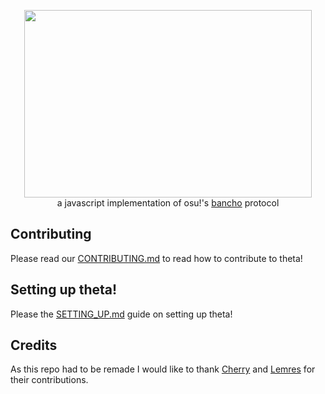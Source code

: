 <p align="center">
    <img width="460" height="300" src="https://raw.githubusercontent.com/theta-project/theta/master/docs/logo.png"> <br />
    a javascript implementation of osu!'s <a href="https://osu.ppy.sh/wiki/en/Bancho_%28server%29">bancho</a> protocol
</p>

## Contributing
Please read our [CONTRIBUTING.md](docs/CONTRIBUTING.md) to read how to contribute to theta! 

## Setting up theta!
Please the [SETTING_UP.md](docs/SETTING_UP.md) guide on setting up theta! 

## Credits
As this repo had to be remade I would like to thank [Cherry](https://github.com/xxCherry) and [Lemres](https://github.com/Calemy) for their contributions. 